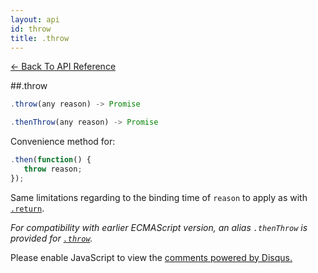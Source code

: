 ```yaml
---
layout: api
id: throw
title: .throw
---
```



[← Back To API Reference](/docs/api-reference.html)
<div class="api-code-section"><markdown>
##.throw

```js
.throw(any reason) -> Promise
```
```js
.thenThrow(any reason) -> Promise
```


Convenience method for:

```js
.then(function() {
   throw reason;
});
```

Same limitations regarding to the binding time of `reason` to apply as with [`.return`]().

*For compatibility with earlier ECMAScript version, an alias `.thenThrow` is provided for [`.throw`]().*
</markdown></div>

<div id="disqus_thread"></div>
<script type="text/javascript">
    var disqus_title = ".throw";
    var disqus_shortname = "bluebirdjs";
    var disqus_identifier = "disqus-id-throw";
    
    (function() {
        var dsq = document.createElement("script"); dsq.type = "text/javascript"; dsq.async = true;
        dsq.src = "//" + disqus_shortname + ".disqus.com/embed.js";
        (document.getElementsByTagName("head")[0] || document.getElementsByTagName("body")[0]).appendChild(dsq);
    })();
</script>
<noscript>Please enable JavaScript to view the <a href="https://disqus.com/?ref_noscript" rel="nofollow">comments powered by Disqus.</a></noscript>